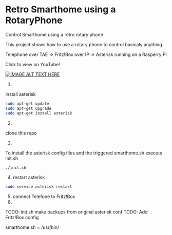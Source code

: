# Retro Smarthome using a RotaryPhone
Control Smarthome using a retro rotary phone

This project shows how to use a rotary phone to control basicaly anything.

Telephone over TAE => Fritz!Box over IP => Asterisk running on a Rasperry Pi

Click to view on YouTube!

[![IMAGE ALT TEXT HERE](https://img.youtube.com/vi/aAor0zQKUaw/0.jpg)](https://www.youtube.com/watch?v=aAor0zQKUawaAor0zQKUaw)

1) 
Install asterisk 
```bash
sudo apt-get update
sudo apt-get upgrade
sudo apt-get install asterisk
```

2)
clone this repo

3) 
To install the asterisk config files and the triggered smarthome.sh execute init.sh
```bash
./init.sh 
```

4) restart asterisk
```bash
sudo service asterisk restart
```

5) connect Telefone to Fritz!Box
6) 

TODO: init.sh make backups from original asterisk conf
TODO: Add Fritz!Box config

smarthome.sh = /usr/bin/
